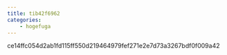 ```yaml
---
title: tib42f6962
categories:
    - hogefuga
---
```

ce14ffc054d2ab1fd115ff550d219464979fef271e2e7d73a3267bdf0f009a42